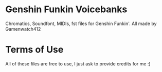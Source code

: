 # Genshin Funkin Voicebanks
Chromatics, Soundfont, MIDIs, fst files for Genshin Funkin'. All made by Gamenwatch412
# Terms of Use
All of these files are free to use, I just ask to provide credits for me :)
